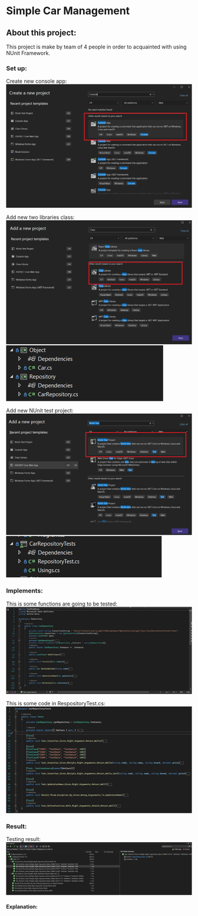 # Simple Car Management

## About this project:
This project is make by team of 4 people in order to acquainted with using NUnit Framework. 

### Set up:
Create new console app:
![create-console-app](https://github.com/ttdat2232/car-management/blob/main/srceenshot/set-up/create-console-app.png)

Add new two libraries class:
![create-class-library](https://github.com/ttdat2232/car-management/blob/main/srceenshot/set-up/create-class-library.png)
![create-class-library](https://github.com/ttdat2232/car-management/blob/main/srceenshot/set-up/create-library-class.png)

Add new NUnit test project:
![nunit-test-project](https://github.com/ttdat2232/car-management/blob/main/srceenshot/set-up/create-NUnit-test-project.png)
![nunit-test-project](https://github.com/ttdat2232/car-management/blob/main/srceenshot/set-up/create-nunit-class.png)

### Implements:

This is some functions are going to be tested:
![tested-code](https://github.com/ttdat2232/car-management/blob/main/srceenshot/project/code-in-repository.png)

This is some code in RespositoryTest.cs:
![test-code](https://github.com/ttdat2232/car-management/blob/main/srceenshot/project/test-code.png)

### Result:
Testing result:
![test-result](https://github.com/ttdat2232/car-management/blob/main/srceenshot/result/result.png)

#### Explanation: 


